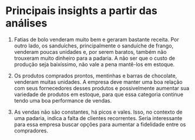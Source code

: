 # Principais insights a partir das análises
1. Fatias de bolo venderam muito bem e geraram bastante receita. Por outro lado, os sanduíches, principalmente o sanduíche de frango, venderam poucas unidades e, por serem baratos, também não trouxeram muito dinheiro para a padaria. A não ser que o custo de produção seja baixíssimo, não vale a pena mantê-los em estoque.

2. Os produtos comprados prontos, mentinhas e barras de chocolate, venderam muitas unidades. A empresa deve manter uma boa relação com seus fornecedores desses produtos e possivelmente aumentar sua variedade de produtos em estoque, para que essa categoria continue tendo uma boa performance de vendas.

3. As vendas não são constantes, há picos e vales. Isso, no contexto de uma padaria, indica a falta de clientes recorrentes. Seria interessante para essa empresa buscar opções para aumentar a fidelidade entre os compradores.